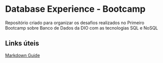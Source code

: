 # Database Experience - Bootcamp
Repositório criado para organizar os desafios realizados no Primeiro Bootcamp sobre Banco de Dados da DIO com as tecnologias SQL e NoSQL

## Links úteis
[Markdown Guide](https://www.markdownguide.org/)
